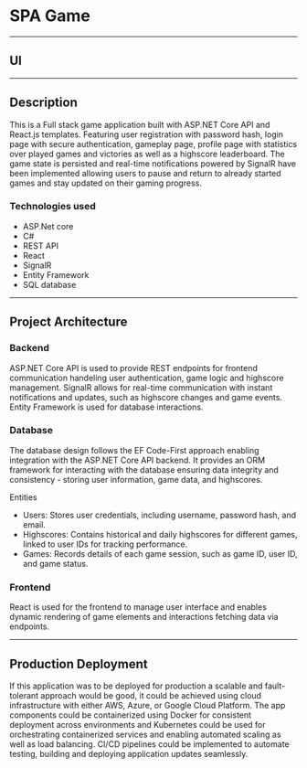 # SPA Game

---

## UI 


---

## Description

This is a Full stack game application built with ASP.NET Core API and React.js templates. Featuring user registration with password hash, login page with secure authentication, gameplay page, profile page with statistics over played games and victories as well as a highscore leaderboard. The game state is persisted and real-time notifications powered by SignalR have been implemented allowing users to pause and return to already started games and stay updated on their gaming progress.

### Technologies used

- ASP.Net core 
- C#
- REST API
- React 
- SignalR
- Entity Framework
- SQL database

---

## Project Architecture

### Backend

ASP.NET Core API is used to provide REST endpoints for frontend communication handeling user authentication, game logic and highscore management. SignalR allows for real-time communication with instant notifications and updates, such as highscore changes and game events. Entity Framework is used for database interactions.

### Database

The database design follows the EF Code-First approach enabling integration with the ASP.NET Core API backend. It provides an ORM framework for interacting with the database ensuring data integrity and consistency - storing user information, game data, and highscores.

Entities


- Users: Stores user credentials, including username, password hash, and email.
- Highscores: Contains historical and daily highscores for different games, linked to user IDs for tracking performance.
- Games: Records details of each game session, such as game ID, user ID, and game status.

### Frontend

React is used for the frontend to manage user interface and enables dynamic rendering of game elements and interactions fetching data via endpoints.

---

## Production Deployment

If this application was to be deployed for production a scalable and fault-tolerant approach would be good, it could be achieved using cloud infrastructure with either AWS, Azure, or Google Cloud Platform. The app components could be containerized using Docker for consistent deployment across environments and Kubernetes could be used for orchestrating containerized services and enabling automated scaling as well as load balancing. CI/CD pipelines could be implemented to automate testing, building and deploying application updates seamlessly.
